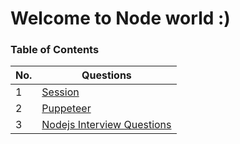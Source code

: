 
# Welcome to Node world :)

### Table of Contents

| No. | Questions |
| --- | --------- |
|1  | [Session](https://github.com/vikrant-d1/session) |
|2 | [Puppeteer](https://github.com/vikrant-d1/puppeteer) |
|3  | [Nodejs Interview Questions](https://github.com/vikrant-d1/nodejs-interview-questions) |

